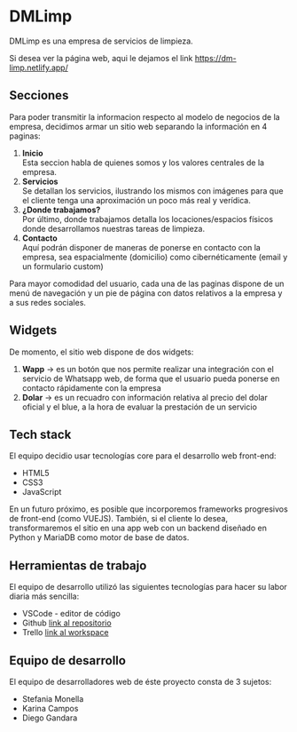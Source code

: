 # DMLimp

DMLimp es una empresa de servicios de limpieza.

Si desea ver la página web, aqui le dejamos el link https://dm-limp.netlify.app/

## Secciones

Para poder transmitir la informacion respecto al modelo de negocios de la empresa, decidimos armar un sitio web separando la información en 4 paginas:

1. **Inicio** <br>
   Esta seccion habla de quienes somos y los valores centrales de la empresa.
2. **Servicios** <br>
   Se detallan los servicios, ilustrando los mismos con imágenes para que el cliente tenga una aproximación un poco más real y verídica.
3. **¿Donde trabajamos?** <br>
   Por último, donde trabajamos detalla los locaciones/espacios físicos donde desarrollamos nuestras tareas de limpieza.
4. **Contacto** <br>
   Aquí podrán disponer de maneras de ponerse en contacto con la empresa, sea espacialmente (domicilio) como cibernéticamente (email y un formulario custom)

Para mayor comodidad del usuario, cada una de las paginas dispone de un menú de navegación y un pie de página con datos relativos a la empresa y a sus redes sociales.

## Widgets

De momento, el sitio web dispone de dos widgets:

1. **Wapp** -> es un botón que nos permite realizar una integración con el servicio de Whatsapp web, de forma que el usuario pueda ponerse en contacto rápidamente con la empresa
2. **Dolar** -> es un recuadro con información relativa al precio del dolar oficial y el blue, a la hora de evaluar la prestación de un servicio

## Tech stack

El equipo decidio usar tecnologías core para el desarrollo web front-end:

- HTML5
- CSS3
- JavaScript

En un futuro próximo, es posible que incorporemos frameworks progresivos de front-end (como VUEJS).
También, si el cliente lo desea, transformaremos el sitio en una app web con un backend diseñado en Python y MariaDB como motor de base de datos.

## Herramientas de trabajo

El equipo de desarrollo utilizó las siguientes tecnologías para hacer su labor diaria más sencilla:

- VSCode - editor de código
- Github [link al repositorio](https://github.com/DiegoNG90/DMLimp)
- Trello [link al workspace](https://trello.com/b/IRHoDvsc/dmlimp-codo-a-codo)

## Equipo de desarrollo

El equipo de desarrolladores web de éste proyecto consta de 3 sujetos:

- Stefania Monella
- Karina Campos
- Diego Gandara

